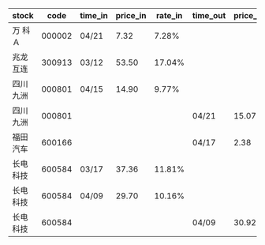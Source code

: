|stock|code|time_in|price_in|rate_in|time_out|price_out|rate_out|person|
|---|---|---|---|---|---|---|---|---|
|万  科Ａ|000002|04/21|7.32|7.28%||||张浩|
|兆龙互连|300913|03/12|53.50|17.04%||||张浩|
|四川九洲|000801|04/15|14.90|9.77%||||张浩|
|四川九洲|000801||||04/21|15.07|9.95%|张浩|
|福田汽车|600166||||04/17|2.38|18.95%|张浩|
|长电科技|600584|03/17|37.36|11.81%||||张浩|
|长电科技|600584|04/09|29.70|10.16%||||张浩|
|长电科技|600584||||04/09|30.92|10.41%|张浩|
